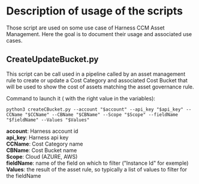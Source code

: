 # Description of usage of the scripts
Those script are used on some use case of Harness CCM Asset Management. Here the goal is to document their usage and associated use cases.

## CreateUpdateBucket.py
This script can be call used in a pipeline called by an asset management rule to create or update a Cost Category and associated Cost Bucket that will be used to show the cost of assets 
matching the asset governance rule.

Command to launch it ( with the right value in the variables):
```
python3 createCBucket.py --account "$account" --api_key "$api_key" --CCName "$CCName" --CBName "$CBName" --Scope "$Scope" --fieldName "$fieldName" --Values "$Values"
```
**account**: Harness account id  
**api_key**: Harness api key  
**CCName**: Cost Category name  
**CBName**: Cost Bucket name  
**Scope**: Cloud (AZURE, AWS)  
**fieldName**: name of the field on which to filter ("Instance Id" for exemple)  
**Values**: the result of the asset rule, so typically a list of values to filter for the fieldName  
